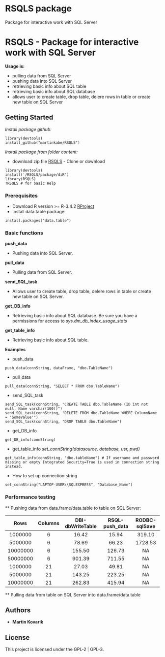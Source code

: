 # RSQLS package
Package for interactive work with SQL Server

# RSQLS - Package for interactive work with SQL Server

**Usage is:**
* pulling data from SQL Server
* pushing data into SQL Server
* retrieving basic info about SQL table
* retrieving basic info about SQL database
* allows user to create table, drop table, delere rows in table or create new table on SQL Server

## Getting Started

*Install package github:*
```
library(devtools)
install_github("martinkabe/RSQLS")
```
*Install package from folder content:*
* download zip file [RSQLS](https://github.com/martinkabe/RSQLS_package/) - Clone or download
```
library(devtools)
install('/RSQLS/package/diR')
library(RSQLS)
?RSQLS # for basic Help
```

### Prerequisites

* Download R version >= R-3.4.2 [RProject](https://www.r-project.org/)
* Install data.table package
```
install.packages("data.table")
```

### Basic functions

**push_data**
* Pushing data into SQL Server.

**pull_data**
* Pulling data from SQL Server.

**send_SQL_task**
* Allows user to create table, drop table, delere rows in table or create new table on SQL Server.

**get_DB_info**
* Retrieving basic info about SQL database. Be sure you have a permissions for access to *sys.dm_db_index_usage_stats*

**get_table_info**
* Retrieving basic info about SQL table.

**Examples**
* push_data
```
push_data(connString, dataFrame, "dbo.TableName")
```
* pull_data
```
pull_data(connString, "SELECT * FROM dbo.TableName")
```

* send_SQL_task
```
send_SQL_task(connString, "CREATE TABLE dbo.TableName (ID int not null, Name varchar(100))")
send_SQL_task(connString, "DELETE FROM dbo.TableName WHERE ColumnName = 'SomeValue'")
send_SQL_task(connString, "DROP TABLE dbo.TableName")
```

* get_DB_info
```
get_DB_info(connString)
```

* get_table_info
*set_connString(datasource, database, usr, pwd)*
```
get_table_info(connString, "dbo.tableName") # If username and password missing or empty Integrated Security=True is used in connection string instead.
```

* How to set up connection string
```
set_connString("LAPTOP-USER\\SQLEXPRESS", "Database_Name")
```

### Performance testing
** Pushing data from data.frame/data.table to table on SQL Server:

| Rows | Columns | DBI-dbWriteTable | RSQL-push_data | RODBC-sqlSave |
| :---: | :---: | :---: | :---: | :---: |
| 1000000 | 6 | 16.42 | 15.94 | 319.10 |
| 5000000 | 6 | 78.69 | 66.23 | 1728.53 |
| 10000000 | 6 | 155.50 | 126.73 | NA |
| 50000000 | 6 | 901.39 | 711.55 | NA |
| 1000000 | 21 | 27.03 | 49.81 | NA |
| 5000000 | 21 | 143.25 | 223.25 | NA |
| 10000000 | 21 | 262.83 | 415.94 | NA |

** Pulling data from table on SQL Server into data.frame/data.table


## Authors

* **Martin Kovarik**


## License

This project is licensed under the GPL-2 | GPL-3.
